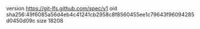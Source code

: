 version https://git-lfs.github.com/spec/v1
oid sha256:49f6085a56d4eb4c41241cb2958c8f8560455ee1c79643f96094285d0450d09c
size 18208
